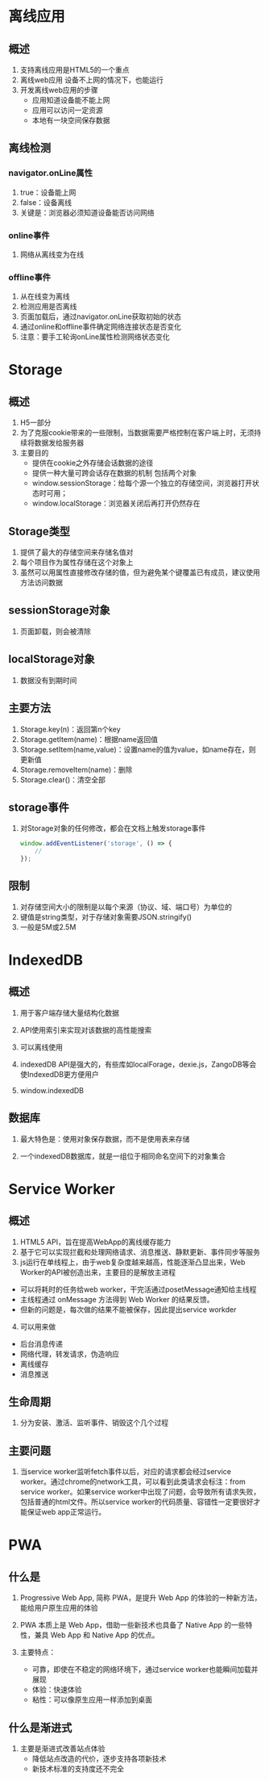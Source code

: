 # 离线应用
## 概述
1. 支持离线应用是HTML5的一个重点
1. 离线web应用
    设备不上网的情况下，也能运行
1. 开发离线web应用的步骤
    - 应用知道设备能不能上网
    - 应用可以访问一定资源
    - 本地有一块空间保存数据

## 离线检测
### navigator.onLine属性

1. true：设备能上网
2. false：设备离线
3. 关键是：浏览器必须知道设备能否访问网络

### online事件

1. 网络从离线变为在线

### offline事件

1. 从在线变为离线
2. 检测应用是否离线
3. 页面加载后，通过navigator.onLine获取初始的状态
4. 通过online和offline事件确定网络连接状态是否变化
5. 注意：要手工轮询onLine属性检测网络状态变化

## 



## 
# Storage

## 概述

1. H5一部分
1. 为了克服cookie带来的一些限制，当数据需要严格控制在客户端上时，无须持续将数据发给服务器
1. 主要目的
    - 提供在cookie之外存储会话数据的途径
    - 提供一种大量可跨会话存在数据的机制
包括两个对象
    - window.sessionStorage：给每个源一个独立的存储空间，浏览器打开状态时可用；
    - window.localStorage：浏览器关闭后再打开仍然存在

## Storage类型
1. 提供了最大的存储空间来存储名值对
1. 每个项目作为属性存储在这个对象上
1. 虽然可以用属性直接修改存储的值，但为避免某个键覆盖已有成员，建议使用方法访问数据

## sessionStorage对象

1. 页面卸载，则会被清除

## localStorage对象

1. 数据没有到期时间

## 主要方法

1. Storage.key(n)：返回第n个key
2. Storage.getItem(name)：根据name返回值
3. Storage.setItem(name,value)：设置name的值为value，如name存在，则更新值
4. Storage.removeItem(name)：删除
5. Storage.clear()：清空全部


## storage事件
1. 对Storage对象的任何修改，都会在文档上触发storage事件

	```javascript
	window.addEventListener('storage', () => {
		//
	});
	```

	


## 限制
1. 对存储空间大小的限制是以每个来源（协议、域、端口号）为单位的
1. 键值是string类型，对于存储对象需要JSON.stringify()
1. 一般是5M或2.5M



# IndexedDB
## 概述

1. 用于客户端存储大量结构化数据

2. API使用索引来实现对该数据的高性能搜索

3. 可以离线使用

4. indexedDB API是强大的，有些库如localForage，dexie.js，ZangoDB等会使IndexedDB更方便用户

5. window.indexedDB

	

## 数据库

1. 最大特色是：使用对象保存数据，而不是使用表来存储

1. 一个indexedDB数据库，就是一组位于相同命名空间下的对象集合




# Service Worker

## 概述

1. HTML5 API，旨在提高WebApp的离线缓存能力
2. 基于它可以实现拦截和处理网络请求、消息推送、静默更新、事件同步等服务
3. js运行在单线程上，由于web复杂度越来越高，性能逐渐凸显出来，Web Worker的API被创造出来，主要目的是解放主进程
  - 可以将耗时的任务给web worker，干完活通过posetMessage通知给主线程
  - 主线程通过 onMessage 方法得到 Web Worker 的结果反馈。
  - 但新的问题是，每次做的结果不能被保存，因此提出service workder
4. 可以用来做
  - 后台消息传递
  - 网络代理，转发请求，伪造响应
  - 离线缓存
  - 消息推送

## 生命周期

1. 分为安装、激活、监听事件、销毁这个几个过程

## 主要问题

1. 当service worker监听fetch事件以后，对应的请求都会经过service worker。通过chrome的network工具，可以看到此类请求会标注：from service worker。如果service worker中出现了问题，会导致所有请求失败，包括普通的html文件。所以service worker的代码质量、容错性一定要很好才能保证web app正常运行。

# PWA

## 什么是

1. Progressive Web App, 简称 PWA，是提升 Web App 的体验的一种新方法，能给用户原生应用的体验

2. PWA 本质上是 Web App，借助一些新技术也具备了 Native App 的一些特性，兼具 Web App 和 Native App 的优点。

3. 主要特点：

	- 可靠，即使在不稳定的网络环境下，通过service worker也能瞬间加载并展现
	- 体验：快速体验
	- 粘性：可以像原生应用一样添加到桌面

	

## 什么是渐进式

1. 主要是渐进式改善站点体验
	- 降低站点改造的代价，逐步支持各项新技术
	- 新技术标准的支持度还不完全




